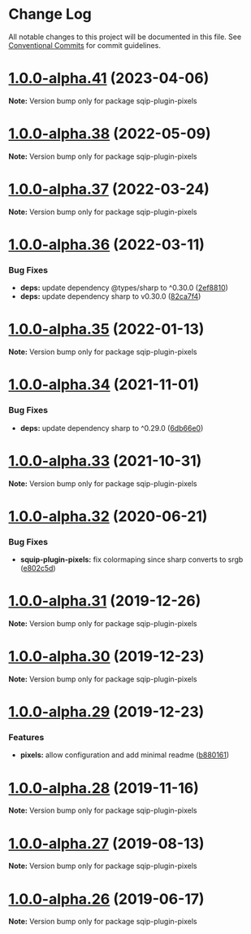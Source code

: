 # Change Log

All notable changes to this project will be documented in this file.
See [Conventional Commits](https://conventionalcommits.org) for commit guidelines.

# [1.0.0-alpha.41](https://github.com/axe312ger/sqip/compare/sqip-plugin-pixels@1.0.0-alpha.40...sqip-plugin-pixels@1.0.0-alpha.41) (2023-04-06)

**Note:** Version bump only for package sqip-plugin-pixels





# [1.0.0-alpha.38](https://github.com/axe312ger/sqip/compare/sqip-plugin-pixels@1.0.0-alpha.37...sqip-plugin-pixels@1.0.0-alpha.38) (2022-05-09)

**Note:** Version bump only for package sqip-plugin-pixels





# [1.0.0-alpha.37](https://github.com/axe312ger/sqip/compare/sqip-plugin-pixels@1.0.0-alpha.36...sqip-plugin-pixels@1.0.0-alpha.37) (2022-03-24)

**Note:** Version bump only for package sqip-plugin-pixels





# [1.0.0-alpha.36](https://github.com/axe312ger/sqip/compare/sqip-plugin-pixels@1.0.0-alpha.35...sqip-plugin-pixels@1.0.0-alpha.36) (2022-03-11)


### Bug Fixes

* **deps:** update dependency @types/sharp to ^0.30.0 ([2ef8810](https://github.com/axe312ger/sqip/commit/2ef88105871ccb1c64b8947015fbf41794833c17))
* **deps:** update dependency sharp to v0.30.0 ([82ca7f4](https://github.com/axe312ger/sqip/commit/82ca7f476c805b518eddb31a56683062c6efcc4f))





# [1.0.0-alpha.35](https://github.com/axe312ger/sqip/compare/sqip-plugin-pixels@1.0.0-alpha.34...sqip-plugin-pixels@1.0.0-alpha.35) (2022-01-13)

**Note:** Version bump only for package sqip-plugin-pixels





# [1.0.0-alpha.34](https://github.com/axe312ger/sqip/compare/sqip-plugin-pixels@1.0.0-alpha.33...sqip-plugin-pixels@1.0.0-alpha.34) (2021-11-01)


### Bug Fixes

* **deps:** update dependency sharp to ^0.29.0 ([6db66e0](https://github.com/axe312ger/sqip/commit/6db66e0a1126fd0386895d722047b69beaeaf8c6))





# [1.0.0-alpha.33](https://github.com/axe312ger/sqip/compare/sqip-plugin-pixels@1.0.0-alpha.32...sqip-plugin-pixels@1.0.0-alpha.33) (2021-10-31)

**Note:** Version bump only for package sqip-plugin-pixels





# [1.0.0-alpha.32](https://github.com/axe312ger/sqip/compare/sqip-plugin-pixels@1.0.0-alpha.31...sqip-plugin-pixels@1.0.0-alpha.32) (2020-06-21)


### Bug Fixes

* **squip-plugin-pixels:** fix colormaping since sharp converts to srgb ([e802c5d](https://github.com/axe312ger/sqip/commit/e802c5d5f233e4f2bdb1100c097a4b7d57f6edca))





# [1.0.0-alpha.31](https://github.com/axe312ger/sqip/compare/sqip-plugin-pixels@1.0.0-alpha.30...sqip-plugin-pixels@1.0.0-alpha.31) (2019-12-26)

**Note:** Version bump only for package sqip-plugin-pixels





# [1.0.0-alpha.30](https://github.com/axe312ger/sqip/compare/sqip-plugin-pixels@1.0.0-alpha.29...sqip-plugin-pixels@1.0.0-alpha.30) (2019-12-23)

**Note:** Version bump only for package sqip-plugin-pixels





# [1.0.0-alpha.29](https://github.com/axe312ger/sqip/compare/sqip-plugin-pixels@1.0.0-alpha.28...sqip-plugin-pixels@1.0.0-alpha.29) (2019-12-23)


### Features

* **pixels:** allow configuration and add minimal readme ([b880161](https://github.com/axe312ger/sqip/commit/b880161faa0a53601cd98bc81c899542070587aa))





# [1.0.0-alpha.28](https://github.com/axe312ger/sqip/compare/sqip-plugin-pixels@1.0.0-alpha.27...sqip-plugin-pixels@1.0.0-alpha.28) (2019-11-16)

**Note:** Version bump only for package sqip-plugin-pixels





# [1.0.0-alpha.27](https://github.com/axe312ger/sqip/compare/sqip-plugin-pixels@1.0.0-alpha.26...sqip-plugin-pixels@1.0.0-alpha.27) (2019-08-13)

**Note:** Version bump only for package sqip-plugin-pixels





# [1.0.0-alpha.26](https://github.com/axe312ger/sqip/compare/sqip-plugin-pixels@1.0.0-alpha.25...sqip-plugin-pixels@1.0.0-alpha.26) (2019-06-17)

**Note:** Version bump only for package sqip-plugin-pixels
